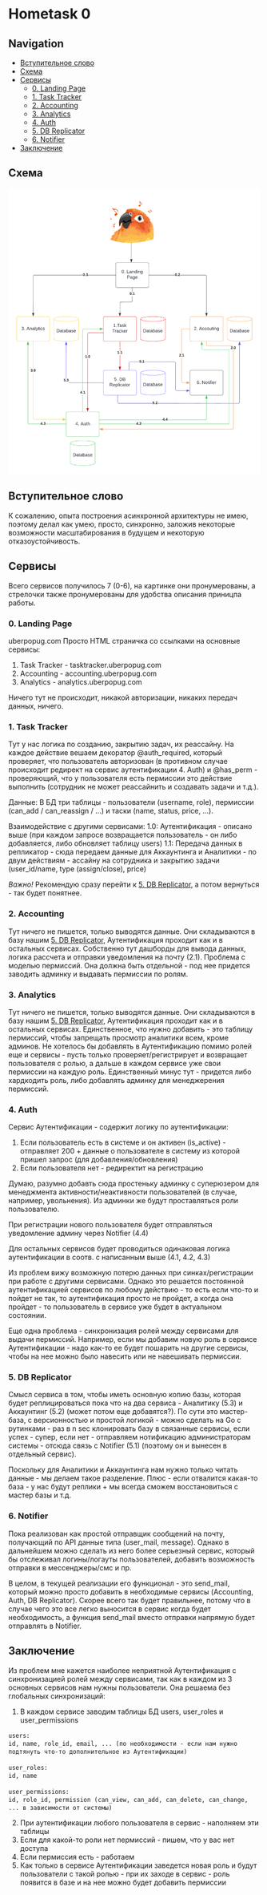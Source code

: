 # Hometask 0

## Navigation

>>>
* [Вступительное слово](#вступительное-слово)
* [Схема](#схема)
* [Сервисы](#сервисы)
  * [0. Landing Page](#0-landing-page)
  * [1. Task Tracker](#1-task-tracker)
  * [2. Accounting](#2-accounting)
  * [3. Analytics](#3-analytics)
  * [4. Auth](#4-auth)
  * [5. DB Replicator](#5-db-replicator)
  * [6. Notifier](#6-notifier)
* [Заключение](#заключение)
>>>

## Схема

![схема](scheme.png)

## Вступительное слово

К сожалению, опыта построения асинхронной архитектуры не имею, поэтому делал как умею, просто, синхронно,
заложив некоторые возможности масштабирования в будущем и некоторую отказоустойчивость.

## Сервисы

Всего сервисов получилось 7 (0-6), на картинке они пронумерованы, а стрелочки также пронумерованы для удобства описания приницпа работы.

### 0. Landing Page

uberpopug.com
Просто HTML страничка со ссылками на основные сервисы: 

1. Task Tracker - tasktracker.uberpopug.com
2. Accounting - accounting.uberpopug.com
3. Analytics - analytics.uberpopug.com

Ничего тут не происходит, никакой авторизации, никаких передач данных, ничего.

### 1. Task Tracker

Тут у нас логика по созданию, закрытию задач, их реассайну.
На каждое действие вешаем декоратор @auth_required, который проверяет, что пользователь авторизован (в противном случае происходит редирект на сервис аутентификации 4. Auth) и @has_perm - проверяющий, что у пользователя есть пермиссии это действие выполнить (сотрудник не может реассайнить и создавать задачи и т.д.).

Данные:
В БД три таблицы - пользователи (username, role), пермиссии (can_add / can_reassign / ...) и таски (name, status, price, ...).

Взаимодействие с другими сервисами:
1.0: Аутентификация - описано выше (при каждом запросе возвращается пользователь - он либо добавляется, либо обновляет таблицу users)
1.1: Передача данных в репликатор - сюда передаем данные для Аккаунтинга и Аналитики - по двум действиям - ассайну на сотрудника и закрытию задачи (user_id/name, type (assign/close), price)

*Важно!*
Рекомендую сразу перейти к [5. DB Replicator](#5-db-replicator), а потом вернуться - так будет понятнее.

### 2. Accounting

Тут ничего не пишется, только выводятся данные. Они складываются в базу нашим [5. DB Replicator](#5-db-replicator), Аутентификация проходит как и в остальных сервисах. Собственно тут дашборды для вывода данных, логика рассчета и отправки уведомления на почту (2.1). Проблема с моделью пермиссий. Она должна быть отдельной - под нее придется заводить админку и выдавать пермиссии по ролям.

### 3. Analytics

Тут ничего не пишется, только выводятся данные. Они складываются в базу нашим [5. DB Replicator](#5-db-replicator), Аутентификация проходит как и в остальных сервисах. Единственное, что нужно добавить - это таблицу пермиссий, чтобы запрещать просмотр аналитики всем, кроме админов. Не хотелось бы добавлять в Аутентификацию помимо ролей еще и сервисы - пусть только проверяет/регистрирует и возвращает пользователя с ролью, а дальше в каждом сервисе уже свои пермиссии на каждую роль. Единственный минус тут - придется либо хардкодить роль, либо добавлять админку для менеджерения пермиссий.

### 4. Auth

Сервис Аутентификации - содержит логику по аутентификации:
1. Если пользователь есть в системе и он активен (is_active) - отправляет 200 + данные о пользователе в систему из которой пришел запрос (для добавления/обновления)
2. Если пользователя нет - редиректит на регистрацию

Думаю, разумно добавть сюда простеньку админку с суперюзером для менеджмента активности/неактивности пользователей (в случае, например, увольнения). Из админки же будут проставляться роли пользователю.

При регистрации нового пользователя будет отправляться уведомление админу через Notifier (4.4)

Для остальных сервисов будет проводиться одинаковая логика аутентификации в соотв. с написанным выше (4.1, 4.2, 4.3)

Из проблем вижу возможную потерю данных при синках/регистрации при работе с другими сервисами. Однако это решается постоянной аутентификацией сервисов по любому действию - то есть если что-то и пойдет не так, то аутентификация просто не пройдет, а когда она пройдет - то пользователь в сервисе уже будет в актуальном состоянии.

Еще одна проблема - синхронизация ролей между сервисами для выдачи пермиссий. Например, если мы добавим новую роль в сервисе Аутентификации - надо как-то ее будет пошарить на другие сервисы, чтобы на нее можно было навесить или не навешивать пермиссии.

### 5. DB Replicator

Смысл сервиса в том, чтобы иметь основную копию базы, которая будет реплицироваться пока что на два сервиса - Аналитику (5.3) и Аккаунтинг (5.2) (может потом еще добавятся?). По сути это мастер-база, с версионностью и простой логикой - можно сделать на Go с рутинками - раз в n sec клонировать базу в связанные сервисы, если успех - супер, если нет - отправляем нотификацию администраторам системы - отсюда связь с Notifier (5.1) (поэтому он и вынесен в отдельный сервис).

Поскольку для Аналитики и Аккаунтинга нам нужно только читать данные - мы делаем такое разделение. Плюс - если отвалится какая-то база - у нас будут реплики + мы всегда сможем восстановиться с мастер базы и т.д.

### 6. Notifier

Пока реализован как простой отправщик сообщений на почту, получающий по API данные типа (user_mail, message). Однако в дальнейшем можно сделать из него более серьезный сервис, который бы отслеживал логины/логауты пользователей, добавить возможность отправки в мессенджеры/смс и пр.

В целом, в текущей реализации его функционал - это send_mail, который можно просто добавить в необходимые сервисы (Accounting, Auth, DB Replicator). Скорее всего так будет правильнее, потому что в случае чего это все легко выносится в сервис когда будет необходимость, а функция send_mail вместо отправки напрямую будет отправлять в Notifier.

## Заключение

Из проблем мне кажется наиболее неприятной Аутентификация с синхронизацией ролей между сервисами, так как в каждом из 3 основных сервисов нам нужны пользователи. Она решаема без глобальных синхронизаций:
1. В каждом сервисе заводим таблицы БД users, user_roles и user_permissions

```
users:
id, name, role_id, email, ... (по необходимости - если нам нужно подтянуть что-то дополнительное из Аутентификации)

user_roles:
id, name

user_permissions:
id, role_id, permission (can_view, can_add, can_delete, can_change, ... в зависимости от системы)
```

2. При аутентификации любого пользователя в сервис - наполняем эти таблицы
3. Если для какой-то роли нет пермиссий - пишем, что у вас нет доступа
4. Если пермиссия есть - работаем
5. Как только в сервисе Аутентификации заведется новая роль и будут пользователи с такой ролью - при их заходе в сервис - роль появится в базе и на нее можно будет добавить пермиссии

